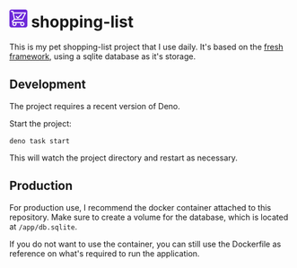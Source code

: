 # <img src="https://raw.githubusercontent.com/craftamap/shopping-list/master/static/icon.svg" width="32" height="32"> shopping-list 

This is my pet shopping-list project that I use daily. It's based on the 
[fresh framework](https://fresh.deno.dev/docs/introduction), using a sqlite 
database as it's storage.

## Development

The project requires a recent version of Deno.

Start the project:

```
deno task start
```

This will watch the project directory and restart as necessary.

## Production

For production use, I recommend the docker container attached to this 
repository. Make sure to create a volume for the database, which is located at
`/app/db.sqlite`.

If you do not want to use the container, you can still use the Dockerfile as 
reference on what's required to run the application.
